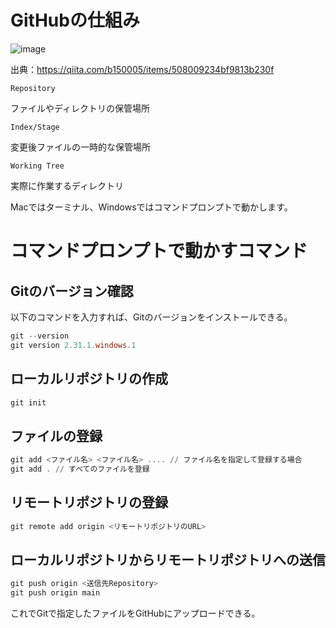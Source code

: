 # GitHubの仕組み

![image](https://user-images.githubusercontent.com/82911032/139564271-b4333a2f-493f-4157-915f-e0b0d2d215cc.png)

出典：https://qiita.com/b150005/items/508009234bf9813b230f

`Repository`

ファイルやディレクトリの保管場所

`Index/Stage`

変更後ファイルの一時的な保管場所

`Working Tree`

実際に作業するディレクトリ

Macではターミナル、Windowsではコマンドプロンプトで動かします。

# コマンドプロンプトで動かすコマンド

## Gitのバージョン確認

以下のコマンドを入力すれば、Gitのバージョンをインストールできる。

```powershell
git --version
git version 2.31.1.windows.1
```

## ローカルリポジトリの作成

```powershell
git init
```

## ファイルの登録

```powershell
git add <ファイル名> <ファイル名> .... // ファイル名を指定して登録する場合
git add . // すべてのファイルを登録
```

## リモートリポジトリの登録

```powershell
git remote add origin <リモートリポジトリのURL>
```

## ローカルリポジトリからリモートリポジトリへの送信

```powershell
git push origin <送信先Repository>
git push origin main
```

これでGitで指定したファイルをGitHubにアップロードできる。
